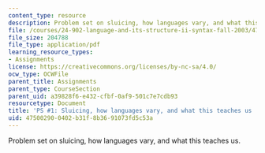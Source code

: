 ```yaml
---
content_type: resource
description: Problem set on sluicing, how languages vary, and what this teaches us.
file: /courses/24-902-language-and-its-structure-ii-syntax-fall-2003/475002900402b31f8b3691073fd5c53a_ps_1_9_7a.pdf
file_size: 204788
file_type: application/pdf
learning_resource_types:
- Assignments
license: https://creativecommons.org/licenses/by-nc-sa/4.0/
ocw_type: OCWFile
parent_title: Assignments
parent_type: CourseSection
parent_uid: a39828f6-e432-cfbf-0af9-501c7e7cdb93
resourcetype: Document
title: 'PS #1: Sluicing, how languages vary, and what this teaches us '
uid: 47500290-0402-b31f-8b36-91073fd5c53a
---
```

Problem set on sluicing, how languages vary, and what this teaches us.